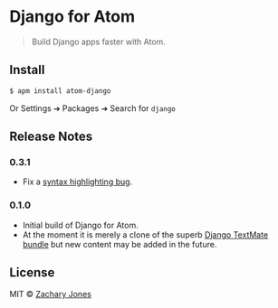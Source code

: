 # Django for Atom

> Build Django apps faster with Atom.

## Install

```bash
$ apm install atom-django
```

Or Settings ➔ Packages ➔ Search for `django`

## Release Notes

### 0.3.1

* Fix a [syntax highlighting bug](https://github.com/zacharytamas/atom-django/issues/9).

### 0.1.0

* Initial build of Django for Atom.
* At the moment it is merely a clone of the superb [Django TextMate bundle](https://github.com/textmate/python-django.tmbundle) but new content may be added in the future.

## License

MIT © [Zachary Jones](http://github.com/zacharytamas)
